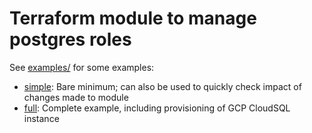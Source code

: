 # Terraform module to manage postgres roles

See [examples/](examples/) for some examples:
* [simple](examples/simple): Bare minimum; can also be used to quickly check impact of changes made to module
* [full](examples/full): Complete example, including provisioning of GCP CloudSQL instance